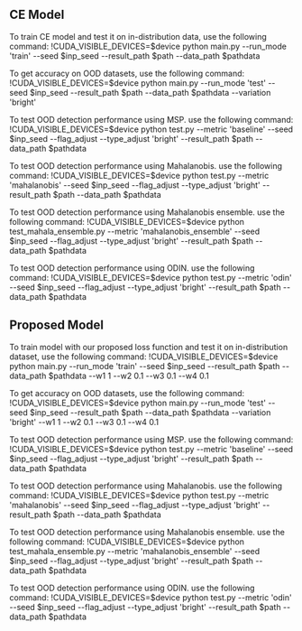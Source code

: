## CE Model ##
To train CE model and test it on in-distribution data, use the following command:
!CUDA_VISIBLE_DEVICES=$device python main.py --run_mode 'train' --seed $inp_seed --result_path $path --data_path $pathdata

To get accuracy on OOD datasets, use the following command:
!CUDA_VISIBLE_DEVICES=$device python main.py --run_mode 'test' --seed $inp_seed --result_path $path --data_path $pathdata --variation 'bright'

To test OOD detection performance using MSP. use the following command:
!CUDA_VISIBLE_DEVICES=$device python test.py --metric 'baseline' --seed $inp_seed --flag_adjust --type_adjust 'bright'  --result_path $path --data_path  $pathdata
              
To test OOD detection performance using Mahalanobis. use the following command:
!CUDA_VISIBLE_DEVICES=$device python test.py --metric 'mahalanobis' --seed $inp_seed --flag_adjust --type_adjust 'bright'  --result_path $path --data_path  $pathdata

To test OOD detection performance using Mahalanobis ensemble. use the following command:
!CUDA_VISIBLE_DEVICES=$device python test_mahala_ensemble.py --metric 'mahalanobis_ensemble' --seed $inp_seed --flag_adjust --type_adjust 'bright'  --result_path $path --data_path  $pathdata

To test OOD detection performance using ODIN. use the following command:
!CUDA_VISIBLE_DEVICES=$device python test.py --metric 'odin' --seed $inp_seed --flag_adjust --type_adjust 'bright'  --result_path $path --data_path  $pathdata

## Proposed Model ##
To train model with our proposed loss function and test it on in-distribution dataset, use the following command:
!CUDA_VISIBLE_DEVICES=$device python main.py --run_mode 'train' --seed $inp_seed --result_path $path --data_path $pathdata --w1 1 --w2 0.1 --w3 0.1 --w4 0.1

To get accuracy on OOD datasets, use the following command:
!CUDA_VISIBLE_DEVICES=$device python main.py --run_mode 'test' --seed $inp_seed --result_path $path --data_path $pathdata --variation 'bright' --w1 1 --w2 0.1 --w3 0.1 --w4 0.1


To test OOD detection performance using MSP. use the following command:
!CUDA_VISIBLE_DEVICES=$device python test.py --metric 'baseline' --seed $inp_seed --flag_adjust --type_adjust 'bright'  --result_path $path --data_path  $pathdata
              
To test OOD detection performance using Mahalanobis. use the following command:
!CUDA_VISIBLE_DEVICES=$device python test.py --metric 'mahalanobis' --seed $inp_seed --flag_adjust --type_adjust 'bright'  --result_path $path --data_path  $pathdata

To test OOD detection performance using Mahalanobis ensemble. use the following command:
!CUDA_VISIBLE_DEVICES=$device python test_mahala_ensemble.py --metric 'mahalanobis_ensemble' --seed $inp_seed --flag_adjust --type_adjust 'bright'  --result_path $path --data_path  $pathdata

To test OOD detection performance using ODIN. use the following command:
!CUDA_VISIBLE_DEVICES=$device python test.py --metric 'odin' --seed $inp_seed --flag_adjust --type_adjust 'bright'  --result_path $path --data_path  $pathdata